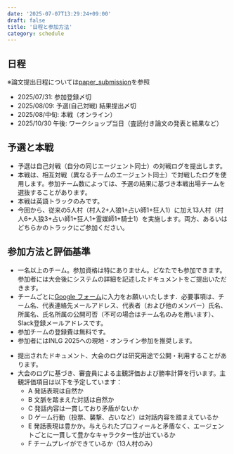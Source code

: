 ```yaml
---
date: '2025-07-07T13:29:24+09:00'
draft: false
title: '日程と参加方法'
category: schedule
---
```


## 日程

※論文提出日程については[paper_submission](/menu/INLG_2025/paper_submission)を参照

- 2025/07/31: 参加登録〆切
- 2025/08/09: 予選(自己対戦) 結果提出〆切
- 2025/08/中旬: 本戦（オンライン）
- 2025/10/30 午後: ワークショップ当日（査読付き論文の発表と結果など）

## 予選と本戦

- 予選は自己対戦（自分の同じエージェント同士）の対戦ログを提出します。
- 本戦は、相互対戦（異なるチームのエージェント同士）で対戦したログを使用します。参加チーム数によっては、予選の結果に基づき本戦出場チームを選抜することがあります。
- 本戦は英語トラックのみです。
- 今回から、従来の5人村（村人2+人狼1+占い師1+狂人1）に加え13人村（村人6+人狼3+占い師1+狂人1+霊媒師1+騎士1）を実施します。両方、あるいはどちらかのトラックにご参加ください。

## 参加方法と評価基準

- 一名以上のチーム。参加資格は特にありません。どなたでも参加できます。参加者には大会後にシステムの詳細を記述したドキュメントをご提出いただきます。
- チームごとに[Google フォーム](https://docs.google.com/forms/d/e/1FAIpQLScNC8IJGh20MQb_8lzaYrdpVuMxnEgBuxZwpaouRyEnWmTH7g/viewform?usp=header)に入力をお願いいたします．必要事項は、チーム名、代表連絡先メールアドレス、代表者（および他のメンバー）氏名、所属名、氏名所属の公開可否（不可の場合はチーム名のみを用います）、Slack登録メールアドレスです。
- 参加チームの登録費は無料です。
- 参加者にはINLG 2025への現地・オンライン参加を推奨します。
<!-- - 上位入賞チームには、口語マルチターン会話型の独自大規模言語モデルを開発しているSpiral.AI社より金一封と景品が贈呈されます。 -->
<!-- - 論文提出について追記 -->
- 提出されたドキュメント、大会のログは研究用途で公開・利用することがあります。
- 大会のログに基づき、審査員による主観評価および勝率計算を行います。主観評価項目は以下を予定しています：
  - A 発話表現は自然か
  - B 文脈を踏まえた対話は自然か
  - C 発話内容は一貫しており矛盾がないか
  - D ゲーム行動（投票、襲撃、占いなど）は対話内容を踏まえているか
  - E 発話表現は豊かか。与えられたプロフィールと矛盾なく、エージェントごとに一貫して豊かなキャラクター性が出ているか
  - F チームプレイができているか（13人村のみ）
